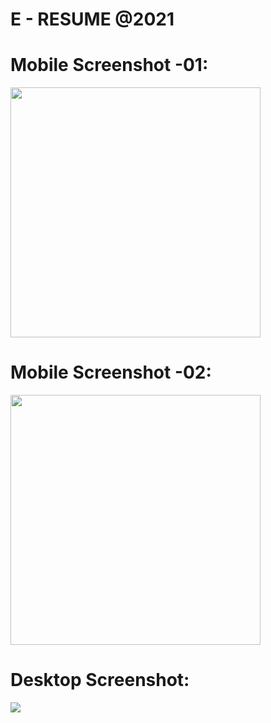 # E - RESUME @2021

# Mobile Screenshot -01:  
<img src="https://github.com/agendaxd276/e-resume/blob/main/screenshots/Screenshot%202021-05-25%20at%2010.13.19%20AM.png" class="center" width="400">

# Mobile Screenshot -02:
<img src="https://github.com/agendaxd276/e-resume/blob/main/screenshots/Screenshot%202021-05-25%20at%2010.13.26%20AM.png" class="center" width="400">

# Desktop Screenshot:
<img src="https://github.com/agendaxd276/e-resume/blob/main/screenshots/Screenshot%202021-05-25%20at%2010.12.28%20AM.png" class="center">






